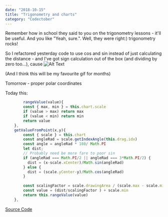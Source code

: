 ```yaml
---
date: "2018-10-15"
title: "Trigonometry and charts"
category: "Codectober"
---
```


Remember how in school they said to you on the trigonometry lessons - it'll be useful. And you like "Yeah, sure.".
Well, they were right:) trigonometry rocks!

So I refactored yesterday code to use cos and sin instead of just calculating the distance - and I've got sign calculation out of the box (and dividing by zero too...), cause
![Alt Text](./science.gif)

(And I think this will be my favourite gif for months)

Tomorrow - proper polar coordinates

Today this:
```javascript
	    rangeValue(value){
        const { max, min } = this.chart.scale
        if (value > max) return max
        if (value < min) return min
        return value
    },
    getValueFromPoint(x,y){
        const { scale } = this.chart
        const angleRad = scale.getIndexAngle(this.drag.idx)
        const angle = angleRad * 180/ Math.PI
        let dist;
        // Probably need be more fare to poor sin
        if (angleRad === Math.PI/2 || angleRad === 3*Math.PI/2) {
          dist = (x-scale.xCenter)/Math.sin(angleRad)
        } else {
          dist = (scale.yCenter-y)/Math.cos(angleRad)
        }
        
        const scalingFactor = scale.drawingArea / (scale.max - scale.min)
        const value = (dist/scalingFactor ) + scale.min
        return this.rangeValue(value)
    },
```

[Source Code](https://github.com/dmitrybirin/coffee-vueel)